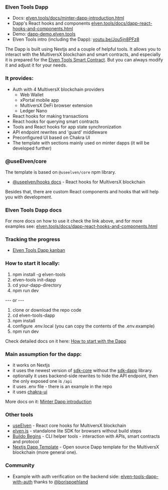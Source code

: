 ### Elven Tools Dapp

- Docs: [elven.tools/docs/minter-dapp-introduction.html](https://www.elven.tools/docs/minter-dapp-introduction.html)
- Dapp's React hooks and components [elven.tools/docs/dapp-react-hooks-and-components.html](https://www.elven.tools/docs/dapp-react-hooks-and-components.html)
- Demo: [dapp-demo.elven.tools](https://dapp-demo.elven.tools)
- Elven Tools intro (including the Dapp): [youtu.be/Jou5jn8PFz8](https://youtu.be/Jou5jn8PFz8)

The Dapp is built using Nextjs and a couple of helpful tools. It allows you to interact with the MultiversX blockchain and smart contracts, and especially it is prepared for the [Elven Tools Smart Contract](https://github.com/ElvenTools/elven-nft-minter-sc). But you can always modify it and adjust it for your needs.

### It provides:

- Auth with 4 MultiversX blockchain providers
  - Web Wallet
  - xPortal mobile app
  - MultiversX DeFi browser extension
  - Ledger Nano
- React hooks for making transactions
- React hooks for querying smart contracts
- Tools and React hooks for app state synchronization
- API endpoint rewrites and 'guard' middleware
- Preconfigured UI based on Chakra UI
- The template with sections mainly used on minter dapps (it will be developed further)

### @useElven/core

The template is based on `@useelven/core` npm library.

- [@useelven/hooks docs](https://www.useElven.com) - React hooks for MultiversX blockchain

Besides that, there are custom React components and hooks that will help you with development.

### Elven Tools Dapp docs

For more docs on how to use it check the link above, and for more examples see: [elven.tools/docs/dapp-react-hooks-and-components.html](https://elven.tools/docs/dapp-react-hooks-and-components.html)

### Tracking the progress

- [Elven Tools Dapp kanban](https://github.com/orgs/ElvenTools/projects/2)

### How to start it locally:

1. npm install -g elven-tools
2. elven-tools init-dapp
3. cd your-dapp-directory
5. npm run dev

--- or ---

1. clone or download the repo code
2. cd elven-tools-dapp
3. npm install
4. configure .env.local (you can copy the contents of the .env.example)
6. npm run dev

Check detailed docs on it here: [How to start with the Dapp](https://www.elven.tools/docs/how-to-start-with-the-dapp.html)

### Main assumption for the dapp:

- it works on Nextjs
- it uses the newest version of [sdk-core](https://github.com/multiversx/mx-sdk-js-core) without the [sdk-dapp](https://github.com/multiversx/mx-sdk-dapp) library.
- optionally it uses backend-side rewrites to hide the API endpoint, then the only exposed one is `/api`
- it uses .env file - there is an example in the repo
- it uses [chakra-ui](https://chakra-ui.com/)

More docs on it: [Minter Dapp introduction](https://www.elven.tools/docs/minter-dapp-introduction.html)

### Other tools

- [useElven](https://www.useElven.com) - React core hooks for MultiversX blockchain
- [elven.js](https://www.elvenjs.com) - standalone lite SDK for browsers without build steps
- [Buildo Begins](https://github.com/xdevguild/buildo-begins) - CLI helper tools - interaction with APIs, smart contracts and protocol
- [Nextjs Dapp Template](https://github.com/xdevguild/nextjs-dapp-template) - Open source Dapp template for the MultiversX blockchain (more general one).

### Community

- Example with auth verification on the backend side: [elven-tools-dapp-with-auth](https://github.com/borispoehland/elven-tools-dapp-with-auth) thanks to [@borispoehland](https://github.com/borispoehland)
